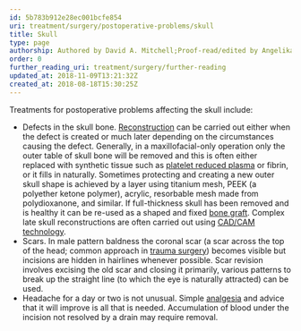 ```yaml
---
id: 5b783b912e28ec001bcfe854
uri: treatment/surgery/postoperative-problems/skull
title: Skull
type: page
authorship: Authored by David A. Mitchell;Proof-read/edited by Angelika Sebald
order: 0
further_reading_uri: treatment/surgery/further-reading
updated_at: 2018-11-09T13:21:32Z
created_at: 2018-08-18T15:30:25Z
---
```


<p>Treatments for postoperative problems affecting the skull include:</p>
<ul>
    <li>Defects in the skull bone. <a href="/treatment/surgery/reconstruction">Reconstruction</a>        can be carried out either when the defect is created
        or much later depending on the circumstances causing
        the defect. Generally, in a maxillofacial-only operation
        only the outer table of skull bone will be removed and
        this is often either replaced with synthetic tissue such
        as <a href="/treatment/other/miscellaneous/platelet-plasma">platelet reduced plasma</a>        or fibrin, or it fills in naturally. Sometimes protecting
        and creating a new outer skull shape is achieved by a
        layer using titanium mesh, PEEK (a polyether ketone polymer),
        acrylic, resorbable mesh made from polydioxanone, and
        similar. If full-thickness skull has been removed and
        is healthy it can be re-used as a shaped and fixed
        <a href="/treatment/surgery/reconstruction">bone graft</a>. Complex late skull reconstructions are
            often carried out using <a href="/diagnosis/tests/maths/3d-image">CAD/CAM technology</a>.</li>
    <li>Scars. In male pattern baldness the coronal scar (a scar
        across the top of the head; common approach in <a href="/treatment/surgery/fracture">trauma surgery</a>)
        becomes visible but incisions are hidden in hairlines
        whenever possible. Scar revision involves excising the
        old scar and closing it primarily, various patterns to
        break up the straight line (to which the eye is naturally
        attracted) can be used.</li>
    <li>Headache for a day or two is not unusual. Simple <a href="/treatment/other/medication/pain">analgesia</a>        and advice that it will improve is all that is needed.
        Accumulation of blood under the incision not resolved
        by a drain may require removal.</li>
</ul>
